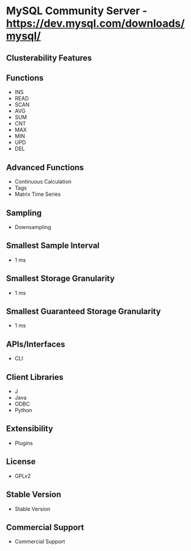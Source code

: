# MySQL Community Server - https://dev.mysql.com/downloads/mysql/

## Clusterability Features

## Functions
- INS
- READ
- SCAN
- AVG
- SUM
- CNT
- MAX
- MIN
- UPD
- DEL

## Advanced Functions
- Continuous Calculation
- Tags
- Matrix Time Series

## Sampling
- Downsampling

## Smallest Sample Interval
- 1 ms

## Smallest Storage Granularity
- 1 ms

## Smallest Guaranteed Storage Granularity
- 1 ms

## APIs/Interfaces
- CLI

## Client Libraries
- J
- Java
- ODBC
- Python

## Extensibility
- Plugins

## License
- GPLv2

## Stable Version
- Stable Version

## Commercial Support
- Commercial Support
